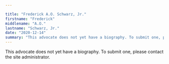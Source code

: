 ```yaml
---

title: "Frederick A.O. Schwarz, Jr."
firstname: "Frederick"
middlename: "A.O."
lastname: "Schwarz, Jr."
date: "2020-12-14"
summary: "This advocate does not yet have a biography. To submit one, please contact the site administrator."
---
```

This advocate does not yet have a biography. To submit one, please contact the site administrator.

